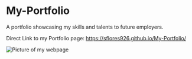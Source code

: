 # My-Portfolio

A portfolio showcasing my skills and talents to future employers.


Direct Link to my Portfolio page: https://sflores926.github.io/My-Portfolio/


![Picture of my webpage](./assets/images/screencapture-file-Users-sflores-Desktop-My-Portfolio-index-html-2022-07-05-11_26_41.png)